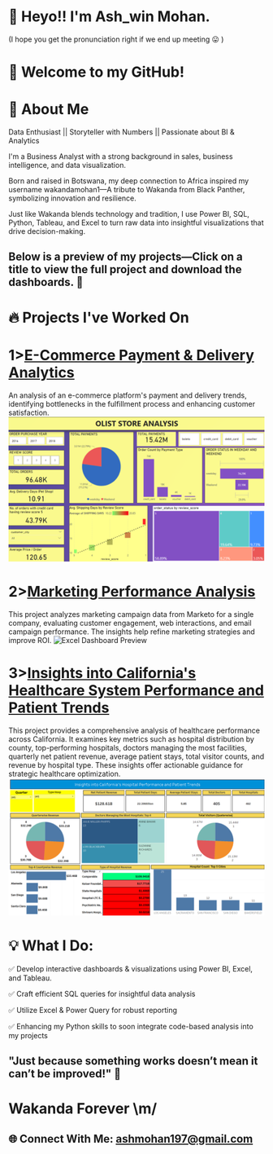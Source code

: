 # 👋 **Heyo!! I'm Ash_win Mohan.** 
(I hope you get the pronunciation right if we end up meeting :stuck_out_tongue: )

# 🚀 Welcome to my GitHub!

# 🌟 About Me

Data Enthusiast || Storyteller with Numbers || Passionate about BI & Analytics

I'm a Business Analyst with a strong background in sales, business intelligence, and data visualization.

Born and raised in Botswana, my deep connection to Africa inspired my username wakandamohan1—A tribute to Wakanda from Black Panther, symbolizing innovation and resilience.

Just like Wakanda blends technology and tradition, I use Power BI, SQL, Python, Tableau, and Excel to turn raw data into insightful visualizations that drive decision-making.

## Below is a preview of my projects—Click on a title to view the full project and download the dashboards. 🚀

# 🔥 Projects I've Worked On

# 1>[E-Commerce Payment & Delivery Analytics](https://github.com/wakandamohan1/E-Commerce-Payment-and-Delivery-Analytics-Case-Study)
An analysis of an e-commerce platform's payment and delivery trends, identifying bottlenecks in the fulfillment process and enhancing customer satisfaction.
![Power BI Dashboard Preview](https://github.com/wakandamohan1/E-Commerce-Payment-and-Delivery-Analytics-Case-Study/blob/main/Ecommerce_Powerbi.png)



# 2>[Marketing Performance Analysis](https://github.com/wakandamohan1/Marketing-Performance-Marketo-Data)
This project analyzes marketing campaign data from Marketo for a single company, evaluating customer engagement, web interactions, and email campaign performance. The insights help refine marketing strategies and improve ROI.
![Excel Dashboard Preview](https://github.com/wakandamohan1/Marketing-Performance-Marketo-Data/blob/main/Screenshot%202025-03-23%20152747.png)

# 3>[Insights into California's Healthcare System Performance and Patient Trends](https://github.com/wakandamohan1/California-Healthcare-Capacity-Study)
This project provides a comprehensive analysis of healthcare performance across California. It examines key metrics such as hospital distribution by county, top-performing hospitals, doctors managing the most facilities, quarterly net patient revenue, average patient stays, total visitor counts, and revenue by hospital type. These insights offer actionable guidance for strategic healthcare optimization.
![Tableau Dashboard Preview](https://github.com/wakandamohan1/California-Healthcare-Capacity-Study/blob/main/tableau_screenshot.png)




# 💡 What I Do:

✅ Develop interactive dashboards & visualizations using Power BI, Excel, and Tableau.

✅ Craft efficient SQL queries for insightful data analysis

✅ Utilize Excel & Power Query for robust reporting

✅ Enhancing my Python skills to soon integrate code-based analysis into my projects


## "Just because something works doesn’t mean it can’t be improved!" 🖤
# **Wakanda Forever \m/**


## 🌐 Connect With Me: ashmohan197@gmail.com
